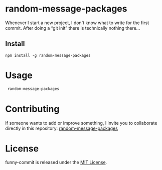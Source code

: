 # random-message-packages

Whenever I start a new project, I don't know what to write for the first commit. After doing a “git init” there is technically nothing there...

## Install

```npm
npm install -g random-message-packages
```

# Usage

```bash
 random-message-packages
```

# Contributing

If someone wants to add or improve something, I invite you to collaborate directly in this repository: [random-message-packages](https://github.com/AgustinMineo/random-message-packages)

# License

funny-commit is released under the [MIT License](https://opensource.org/licenses/MIT).